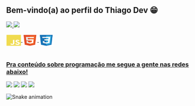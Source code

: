 ## Bem-vindo(a) ao perfil do Thiago Dev 😁

 <div>
   <a href="https://github.com/ThiagoDevRoot">
   <img height="180em" src="https://github-readme-stats.vercel.app/api?username=ThiagoDevRoot&show_icons=true&theme=tokyonight&include_all_commits=true&count_private=true"/>
   <img height="180em" src="https://github-readme-stats.vercel.app/api/top-langs/?username=ThiagoDevRoot<--&layout=compact&langs_count=6&theme=tokyonight"/>

</div>
<div style="display: inline_block"><br>
  <img align="center" alt="Js" height="30" width="40" src="https://raw.githubusercontent.com/devicons/devicon/master/icons/javascript/javascript-plain.svg">
  <img align="center" alt="HTML" height="30" width="40" src="https://raw.githubusercontent.com/devicons/devicon/master/icons/html5/html5-original.svg">
  <img align="center" alt="CSS" height="30" width="40" src="https://raw.githubusercontent.com/devicons/devicon/master/icons/css3/css3-original.svg">
</div>
 
 <br>
 
  ### Pra conteúdo sobre programação me segue a gente nas redes abaixo!
 
<div> 
  <a href="https://www.instagram.com/thiago.dev_86/" target="_blank"><img src="https://img.shields.io/badge/-Instagram-%23E4405F?style=for-the-badge&logo=instagram&logoColor=white" target="_blank"></a>
 <!--<a href="https://discord.gg/5DVhGKVf4h" target="_blank"><img src="https://img.shields.io/badge/Discord-7289DA?style=for-the-badge&logo=discord&logoColor=white" target="_blank"></a>-->
   <a href = "mailto:thiago_9824@hotmail.com"><img src="https://img.shields.io/badge/-hotmail-%230077B5?style=for-the-badge&logo=gmail&logoColor=white" target="_blank"></a>
 <a href = "mailto:thiagotecinfo023#gmail.com"><img src="https://img.shields.io/badge/-Gmail-%23E4405F?style=for-the-badge&logo=gmail&logoColor=white" target="_blank"></a>
  <a href="https://br.linkedin.com/in/thiago-claro-desenv" target="_blank"><img src="https://img.shields.io/badge/-LinkedIn-%230077B5?style=for-the-badge&logo=linkedin&logoColor=white" target="_blank"></a> 
 
  ![Snake animation](https://github.com/ThiagoDevRoot/ThiagoDevRoot/blob/output/github-contribution-grid-snake.svg)

</div>
